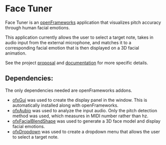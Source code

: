# Face Tuner

Face Tuner is an [openFrameworks](https://openframeworks.cc) application that visualizes pitch accuracy through human facial emotions. 

This application currently allows the user to select a target note, takes in audio input from the external microphone, and matches it to a corresponding facial emotion that is then displayed on a 3D facial animation.

See the project [proposal](https://github.com/uiuc-sp19-cs126/final-project-laurenho025/blob/master/PROPOSAL.md) and [documentation](https://github.com/uiuc-sp19-cs126/final-project-laurenho025/blob/master/DEVELOPMENT.md) for more specific details.

## Dependencies:
The only dependencies needed are openFrameworks addons. 
* [ofxGui](https://openframeworks.cc/documentation/ofxGui/) was used to create the display panel in the window. This is automatically installed along with openFrameworks.
* [ofxAubio](https://github.com/aubio/ofxAubio) was used to analyze the input audio. Only the pitch detection method was used, which measures in MIDI number rather than hz. 
* [ofxFacialBlendShape](https://github.com/iwanao731/ofxFacialBlendShape) was used to generate a 3D face model and display facial emotions.
* [ofxDropdown](https://github.com/roymacdonald/ofxDropdown) was used to create a dropdown menu that allows the user to select a target note. 

